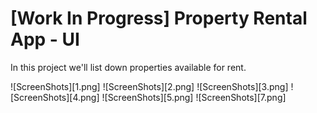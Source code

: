 # [Work In Progress] Property Rental App - UI

In this project we'll list down properties available for rent.

![ScreenShots][1.png] ![ScreenShots][2.png] ![ScreenShots][3.png] ![ScreenShots][4.png] ![ScreenShots][5.png] ![ScreenShots][7.png]
